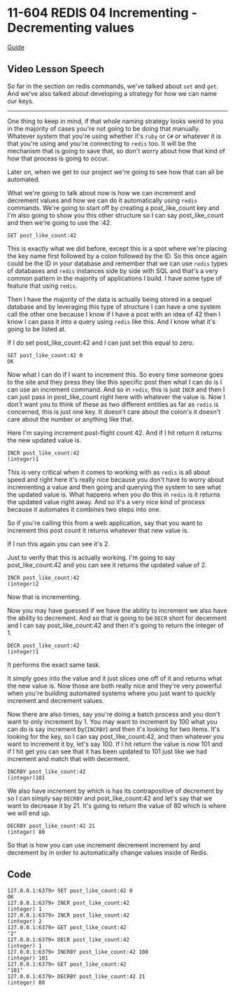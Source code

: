 # 11-604    REDIS 04    Incrementing - Decrementing values

[Guide](https://devcamp.com/pt-full-stack-development-javascript-python-react/guide/incrementing-decrementing-values-redis)

## Video Lesson Speech

So far in the section on redis commands, we've talked about `set` and `get`. And we've also talked about developing a strategy for how we can name our keys.

---

One thing to keep in mind, if that whole naming strategy looks weird to you in the majority of cases you're not going to be doing that manually. Whatever system that you're using whether it's `ruby` or `C#` or whatever it is that you're using and you're connecting to `redis` too. It will be the mechanism that is going to save that, so don't worry about how that kind of how that process is going to occur. 

Later on, when we get to our project we're going to see how that can all be automated. 

What we're going to talk about now is how we can increment and decrement values and how we can do it automatically using `redis` commands. We're going to start off by creating a post_like_count key and I'm also going to show you this other structure so I can say post_like_count and then we're going to use the :42.

```redis
SET post_like_count:42
```
This is exactly what we did before, except this is a spot where we're placing the key name first followed by a colon followed by the ID. So this once again could be the ID in your database and remember that we can use `redis` types of databases and `redis` instances side by side with SQL and that's a very common pattern in the majority of applications I build. I have some type of feature that using `redis`.

Then I have the majority of the data is actually being stored in a sequel database and by leveraging this type of structure I can have a one system call the other one because I know if I have a post with an idea of 42 then I know I can pass it into a query using `redis` like this. And I know what it's going to be listed at. 

If I do set post_like_count:42 and I can just set this equal to zero. 

```redis
SET post_like_count:42 0
OK
```
Now what I can do if I want to increment this. So every time someone goes to the site and they press they like this specific post then what I can do is I can use an increment command. And so in `redis`, this is just `INCR` and then I can just pass in post_like_count right here with whatever the value is. Now I don't want you to think of these as two different entities as far as `redis` is concerned, this is just one key. It doesn't care about the colon's it doesn't care about the number or anything like that. 

Here I'm saying increment post-flight count 42. And if I hit return it returns the new updated value is.

```redis
INCR post_like_count:42
(integer)1
```
This is very critical when it comes to working with as `redis` is all about speed and right here it's really nice because you don't have to worry about incrementing a value and then going and querying the system to see what the updated value is. What happens when you do this in `redis` is it returns the updated value right away. And so it's a very nice kind of process because it automates it combines two steps into one.

So if you're calling this from a web application, say that you want to increment this post count it returns whatever that new value is. 

If I run this again you can see it's 2. 

Just to verify that this is actually working. I'm going to say post_like_count:42 and you can see it returns the updated value of 2. 

```redis
INCR post_like_count:42
(integer)2
```
Now that is incrementing. 

Now you may have guessed if we have the ability to increment we also have the ability to decrement. And so that is going to be `DECR` short for decerment and I can say post_like_count:42 and then it's going to return the integer of 1. 

```redis
DECR post_like_count:42
(integer)1
```
It performs the exact same task. 

It simply goes into the value and it just slices one off of it and returns what the new value is. Now those are both really nice and they're very powerful when you're building automated systems where you just want to quickly increment and decrement values. 

Now there are also times, say you're doing a batch process and you don't want to only increment by 1. You may want to increment by 100 what you can do is say increment by(`INCRBY`) and then it's looking for two items. It's looking for the key, so I can say post_like_count:42, and then whatever you want to increment it by, let's say 100. If I hit return the value is now 101 and if I hit get you can see that it has been updated to 101 just like we had increment and match that with decerment.

```redis
INCRBY post_like_count:42
(integer)101
```

We also have increment by which is has its contrapositive of decrement by so I can simply say `DECRBY` and post_like_count:42 and let's say that we want to decrease it by 21. It's going to return the value of 80 which is where we will end up. 

```redis
DECRBY post_like_count:42 21
(integer) 80
```

So that is how you can use increment decrement increment by and decrement by in order to automatically change values inside of Redis. 

## Code

```
127.0.0.1:6379> SET post_like_count:42 0
OK
127.0.0.1:6379> INCR post_like_count:42
(integer) 1
127.0.0.1:6379> INCR post_like_count:42
(integer) 2
127.0.0.1:6379> GET post_like_count:42
"2"
127.0.0.1:6379> DECR post_like_count:42
(integer) 1
127.0.0.1:6379> INCRBY post_like_count:42 100
(integer) 101
127.0.0.1:6379> GET post_like_count:42
"101"
127.0.0.1:6379> DECRBY post_like_count:42 21
(integer) 80
```
